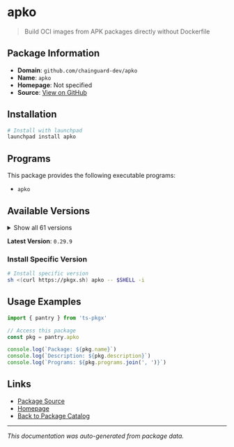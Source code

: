 # apko

> Build OCI images from APK packages directly without Dockerfile

## Package Information

- **Domain**: `github.com/chainguard-dev/apko`
- **Name**: `apko`
- **Homepage**: Not specified
- **Source**: [View on GitHub](https://github.com/pkgxdev/pantry/tree/main/projects/github.com/chainguard-dev/apko/package.yml)

## Installation

```bash
# Install with launchpad
launchpad install apko
```

## Programs

This package provides the following executable programs:

- `apko`

## Available Versions

<details>
<summary>Show all 61 versions</summary>

- `0.29.9`, `0.29.8`, `0.29.7`, `0.29.6`, `0.29.5`
- `0.29.4`, `0.29.3`, `0.29.2`, `0.29.1`, `0.29.0`
- `0.28.0`, `0.27.9`, `0.27.8`, `0.27.7`, `0.27.6`
- `0.27.5`, `0.27.4`, `0.27.3`, `0.27.2`, `0.27.1`
- `0.27.0`, `0.26.1`, `0.26.0`, `0.25.7`, `0.25.6`
- `0.25.5`, `0.25.4`, `0.25.3`, `0.25.2`, `0.25.1`
- `0.25.0`, `0.24.0`, `0.23.0`, `0.22.7`, `0.22.6`
- `0.22.5`, `0.22.4`, `0.22.3`, `0.22.2`, `0.22.1`
- `0.22.0`, `0.21.0`, `0.20.2`, `0.20.1`, `0.20.0`
- `0.19.9`, `0.19.8`, `0.19.7`, `0.19.6`, `0.19.5`
- `0.19.4`, `0.19.3`, `0.19.1`, `0.18.1`, `0.18.0`
- `0.16.0`, `0.14.7`, `0.14.6`, `0.14.5`, `0.14.1`
- `0.13.3`

</details>

**Latest Version**: `0.29.9`

### Install Specific Version

```bash
# Install specific version
sh <(curl https://pkgx.sh) apko -- $SHELL -i
```

## Usage Examples

```typescript
import { pantry } from 'ts-pkgx'

// Access this package
const pkg = pantry.apko

console.log(`Package: ${pkg.name}`)
console.log(`Description: ${pkg.description}`)
console.log(`Programs: ${pkg.programs.join(', ')}`)
```

## Links

- [Package Source](https://github.com/pkgxdev/pantry/tree/main/projects/github.com/chainguard-dev/apko/package.yml)
- [Homepage](#)
- [Back to Package Catalog](../../../package-catalog.md)

---

*This documentation was auto-generated from package data.*

